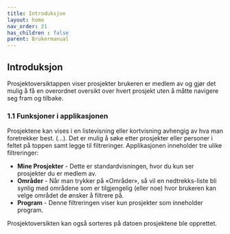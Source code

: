 ```yaml
---
title: Introduksjon
layout: home
nav_order: 21
has_children : false
parent: Brukermanual
---
```

## Introduksjon
Prosjektoversiktappen viser prosjekter brukeren er medlem av og gjør det mulig å få en overordnet oversikt over hvert prosjekt uten å måtte navigere seg fram og tilbake. 

### 1.1 Funksjoner i applikasjonen
Prosjektene kan vises i en listevisning eller kortvisning avhengig av hva man foretrekker best. (...). Det er mulig å søke etter prosjekter eller personer i feltet på toppen samt legge til filtreringer. Applikasjonen inneholder tre ulike filtreringer:

* **Mine Prosjekter** - Dette er standardvisningen, hvor du kun ser prosjekter du er medlem av.
* **Områder** - Når man trykker på «Områder», så vil en nedtrekks-liste bli synlig med områdene som er tilgjengelig (eller noe) hvor brukeren kan velge området de ønsker å filtrere på.
* **Program** - Denne filtreringen viser kun prosjekter som inneholder program.

Prosjektoversikten kan også sorteres på datoen prosjektene ble opprettet. 
